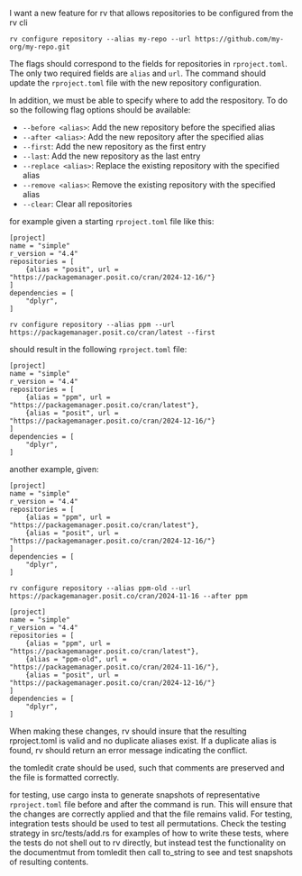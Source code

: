 I want a new feature for rv that allows repositories to be configured from the rv cli

```
rv configure repository --alias my-repo --url https://github.com/my-org/my-repo.git
```

The flags should correspond to the fields for repositories in `rproject.toml`. 
The only two required fields are `alias` and `url`. The command should update the `rproject.toml` file with the new repository configuration.

In addition, we must be able to specify where to add the respository. To do so the following flag options should be available:
- `--before <alias>`: Add the new repository before the specified alias
- `--after <alias>`: Add the new repository after the specified alias
- `--first`: Add the new repository as the first entry
- `--last`: Add the new repository as the last entry    
- `--replace <alias>`: Replace the existing repository with the specified alias
- `--remove <alias>`: Remove the existing repository with the specified alias
- `--clear`: Clear all repositories

for example given a starting `rproject.toml` file like this:

```
[project]
name = "simple"
r_version = "4.4"
repositories = [
    {alias = "posit", url = "https://packagemanager.posit.co/cran/2024-12-16/"}
]
dependencies = [
    "dplyr",
]
```

```
rv configure repository --alias ppm --url https://packagemanager.posit.co/cran/latest --first
```

should result in the following `rproject.toml` file:

```
[project]
name = "simple"
r_version = "4.4"
repositories = [
    {alias = "ppm", url = "https://packagemanager.posit.co/cran/latest"},
    {alias = "posit", url = "https://packagemanager.posit.co/cran/2024-12-16/"}
]
dependencies = [
    "dplyr",
]
```

another example, given:

```
[project]
name = "simple"
r_version = "4.4"
repositories = [
    {alias = "ppm", url = "https://packagemanager.posit.co/cran/latest"},
    {alias = "posit", url = "https://packagemanager.posit.co/cran/2024-12-16/"}
]
dependencies = [
    "dplyr",
]
```

```
rv configure repository --alias ppm-old --url https://packagemanager.posit.co/cran/2024-11-16 --after ppm
```


```
[project]
name = "simple"
r_version = "4.4"
repositories = [
    {alias = "ppm", url = "https://packagemanager.posit.co/cran/latest"},
    {alias = "ppm-old", url = "https://packagemanager.posit.co/cran/2024-11-16/"},
    {alias = "posit", url = "https://packagemanager.posit.co/cran/2024-12-16/"}
]
dependencies = [
    "dplyr",
]
```

When making these changes, rv should insure that the resulting rproject.toml is valid and no duplicate aliases exist. If a duplicate alias is found, rv should return an error message indicating the conflict.

the tomledit crate should be used, such that comments are preserved and the file is formatted correctly.

for testing, use cargo insta to generate snapshots of representative `rproject.toml` file before and after the command is run. 
This will ensure that the changes are correctly applied and that the file remains valid. For testing, integration tests
should be used to test all permutations. Check the testing strategy in src/tests/add.rs for examples of how to write these tests,
where the tests do not shell out to rv directly, but instead test the functionality on the documentmut from tomledit then call to_string to see 
and test snapshots of resulting contents.
